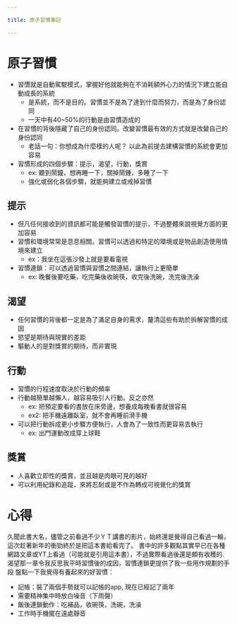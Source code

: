 ```yaml
---

title: 原子習慣筆記

---
```


# 原子習慣
* 習慣就是自動駕駛模式，掌握好他就能夠在不消耗額外心力的情況下建立能自動成長的系統
  * 是系統，而不是目的。習慣並不是為了達到什麼而努力，而是為了身份認同
  * 一天中有40~50%的行動是由習慣造成的
* 在習慣的背後隱藏了自己的身份認同。改變習慣最有效的方式就是改變自己的身份認同
  * 老話一句：你想成為什麼樣的人呢？ 以此為前提去建構習慣的系統會更加容易
* 習慣形成的四個步驟：提示，渴望，行動，獎賞
  * ex: 聽到鬧鐘，想再睡一下，關掉鬧鍾，多睡了一下
  * 強化或弱化各個步驟，就能夠建立或戒掉習慣

## 提示
* 但凡任何接收到的資訊都可能是觸發習慣的提示，不過整體來說視覺方面的更加容易
* 習慣和環境常常是息息相關。習慣可以透過和特定的環境或是物品創造使用情境來建立
  * ex：我坐在這張沙發上就是要看電視
* 習慣連鎖：可以透過習慣與習慣之間連結，讓執行上更簡單
  * ex: 晚餐後要吃藥，吃完藥後收碗筷，收完後洗碗，洗完後洗澡

## 渴望
* 任何習慣的背後都一定是為了滿足自身的需求，釐清這些有助於拆解習慣的成因
* 慾望是期待與現實的差距
* 驅動人的是對獎賞的期待，而非實現

## 行動
* 習慣的行程速度取決於行動的頻率
* 行動越簡單越懶人，越容易吸引人行動。反之亦然
  * ex: 把預定要看的書放在床旁邊，想養成每晚看書就很容易
  * ex2: 把手機遠離臥室，就不會再睡前滑手機
* 可以把行動拆成更小步驟方便執行，人會為了一致性而更容易去執行
  * ex: 出門運動改成穿上球鞋

## 獎賞
* 人喜歡立即性的獎賞，並且越是肉眼可見的越好
* 可以利用紀錄和追蹤，來將忍耐或是不作為轉成可視覺化的獎賞

# 心得
久聞此書大名，儘管之前看過不少ＹＴ講書的影片，始終還是覺得自己看過一輪，這次趁著新年的衝勁終於是把這本書給看完了。
書中的許多觀點其實早已在各種網路文章或YT上看過（可能就是引用這本書），不過實際看過後還是頗有收穫的. 渴望那一章令我反思我平時習慣後的成因，習慣連鎖更提供了我一些用作規劃的手段
盤點一下我覺得有養起來的好習慣：
* 記帳：裝了兩個手勢就可以記帳的app, 現在已經記了兩年
* 需要精神集中時放白噪音（下雨聲）
* 飯後連鎖動作：吃補品，收碗筷，洗碗，洗澡
* 工作時手機擺在遠處靜音
